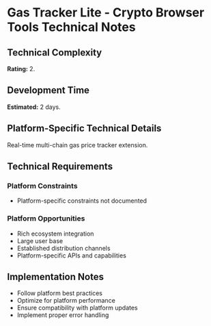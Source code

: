 # Gas Tracker Lite - Crypto Browser Tools Technical Notes

## Technical Complexity
**Rating:** 2.

## Development Time
**Estimated:** 2 days.

## Platform-Specific Technical Details
Real-time multi-chain gas price tracker extension.

## Technical Requirements

### Platform Constraints
- Platform-specific constraints not documented

### Platform Opportunities
- Rich ecosystem integration
- Large user base
- Established distribution channels
- Platform-specific APIs and capabilities

## Implementation Notes
- Follow platform best practices
- Optimize for platform performance
- Ensure compatibility with platform updates
- Implement proper error handling
